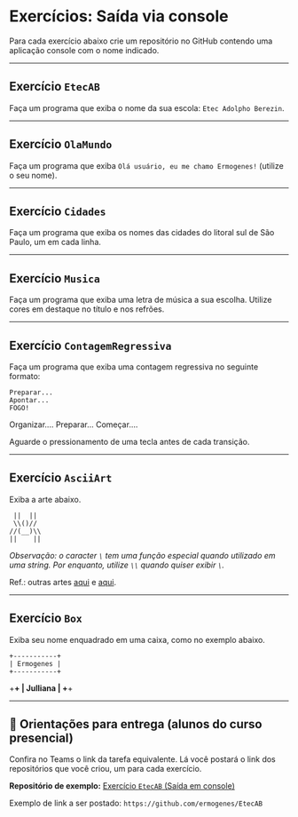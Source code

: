 # Exercícios: Saída via console

Para cada exercício abaixo crie um repositório no GitHub contendo uma aplicação console com o nome indicado.

---
## Exercício `EtecAB`

Faça um programa que exiba o nome da sua escola: `Etec Adolpho Berezin`.

---
## Exercício `OlaMundo`

Faça um programa que exiba `Olá usuário, eu me chamo Ermogenes!` (utilize o seu nome).

---
## Exercício `Cidades`

Faça um programa que exiba os nomes das cidades do litoral sul de São Paulo, um em cada linha.

---
## Exercício `Musica`

Faça um programa que exiba uma letra de música a sua escolha. Utilize cores em destaque no título e nos refrões.

---
## Exercício `ContagemRegressiva`

Faça um programa que exiba uma contagem regressiva no seguinte formato:

```
Preparar...
Apontar...
FOGO!
```

Organizar....
Preparar...
Começar....

Aguarde o pressionamento de uma tecla antes de cada transição.

---
## Exercício `AsciiArt`

Exiba a arte abaixo.

```
 ||  || 
 \\()// 
//(__)\\
||    ||
```

_Observação: o caracter `\` tem uma função especial quando utilizado em uma string. Por enquanto, utilize `\\` quando quiser exibir `\`._

Ref.: outras artes [aqui](https://www.asciiart.eu/) e [aqui](http://patorjk.com/software/taag/).

---
## Exercício `Box`

Exiba seu nome enquadrado em uma caixa, como no exemplo abaixo.

```
+-----------+
| Ermogenes |
+-----------+
```
+__________+
| Julliana |
+__________+

---

## 🏁 Orientações para entrega (alunos do curso presencial)

Confira no Teams o link da tarefa equivalente. Lá você postará o link dos repositórios que você criou, um para cada exercício.

**Repositório de exemplo:**
[Exercício `EtecAB` (Saída em console)](https://github.com/ermogenes/EtecAB)

Exemplo de link a ser postado: `https://github.com/ermogenes/EtecAB`
